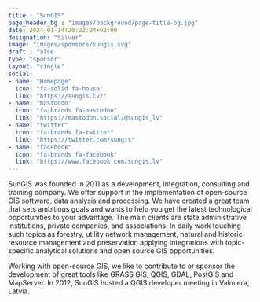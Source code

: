 ```yaml
---
title : "SunGIS"
page_header_bg : "images/background/page-title-bg.jpg"
date: 2024-01-14T20:22:24+02:00
designation: "Silver"
image: "images/sponsors/sungis.svg"
draft : false
type: "sponsor"
layout: "single"
social:
- name: "Homepage"
  icon: "fa-solid fa-house"
  link: "https://sungis.lv/"
- name: "mastodon"
  icon: "fa-brands fa-mastodon"
  link: "https://mastodon.social/@sungis_lv"
- name: "twitter"
  icon: "fa-brands fa-twitter"
  link: "https://twitter.com/sungis"
- name: "facebook"
  icon: "fa-brands fa-facebook"
  link: "https://www.facebook.com/sungis.lv"
---
```


SunGIS was founded in 2011 as a development, integration, consulting and
training company. We offer support in the implementation of open-source GIS
software, data analysis and processing. We have created a great team that sets
ambitious goals and wants to help you get the latest technological opportunities
to your advantage. The main clients are state administrative institutions,
private companies, and associations. In daily work touching such topics as
forestry, utility network management, natural and historic resource management
and preservation applying integrations with topic-specific analytical solutions
and open source GIS opportunities.

Working with open-source GIS, we like to contribute to or sponsor the
development of great tools like GRASS GIS, QGIS, GDAL, PostGIS and MapServer.
In 2012, SunGIS hosted a QGIS developer meeting in Valmiera, Latvia.

